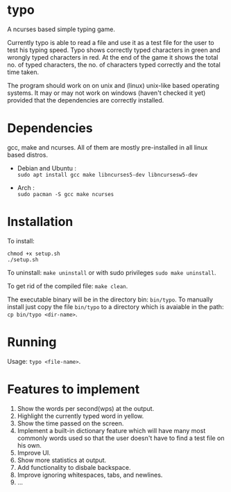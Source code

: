 # typo
A ncurses based simple typing game.

Currently typo is able to read a file and use it as a test file for the user to test his typing speed. Typo shows correctly typed characters in green and wrongly typed characters in red. At the end of the game it shows the total no. of typed characters, the no. of characters typed correctly and the total time taken.

The program should work on on unix and (linux) unix-like based operating systems. It may or may not work on windows (haven't checked it yet) provided that the dependencies are correctly installed.

# Dependencies
gcc, make and ncurses. All of them are mostly pre-installed in all linux based distros.

- Debian and Ubuntu :
  <br>
  ``sudo apt install gcc make libncurses5-dev libncursesw5-dev``
  
- Arch :
  <br>
  ``sudo pacman -S gcc make ncurses``

# Installation
To install:
```
chmod +x setup.sh
./setup.sh
```

To uninstall: ``make uninstall`` or with sudo privileges ``sudo make uninstall``.

To get rid of the compiled file: ``make clean``.

The executable binary will be in the directory bin: ``bin/typo``. To manually install just copy the file ``bin/typo`` to a directory which is avaiable in the path: ``cp bin/typo <dir-name>``.

# Running
Usage: ``typo <file-name>``.

# Features to implement
1. Show the words per second(wps) at the output.
2. Highlight the currently typed word in yellow.
3. Show the time passed on the screen.
4. Implement a built-in dictionary feature which will have many most commonly words used so that the user doesn't have to find a test file on his own.
5. Improve UI.
6. Show more statistics at output.
7. Add functionality to disbale backspace.
8. Improve ignoring whitespaces, tabs, and newlines.
9. ...
